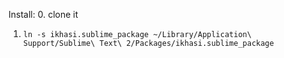 Install:
0. clone it
1. `ln -s ikhasi.sublime_package ~/Library/Application\ Support/Sublime\ Text\ 2/Packages/ikhasi.sublime_package`